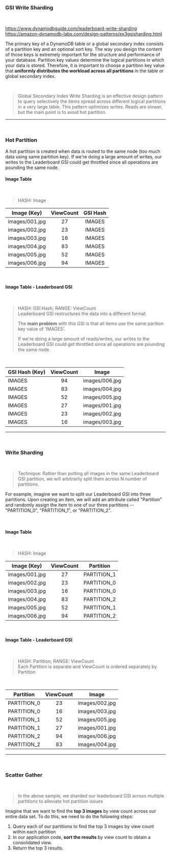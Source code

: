 ### GSI Write Sharding

<br/>

https://www.dynamodbguide.com/leaderboard-write-sharding
https://amazon-dynamodb-labs.com/design-patterns/ex3gsisharding.html

The primary key of a DynamoDB table or a global secondary index consists of a partition key and an optional sort key. The way you design the content of those keys is extremely important for the structure and performance of your database. Partition key values determine the logical partitions in which your data is stored. Therefore, it is important to choose a partition key value that **uniformly distributes the workload across all partitions** in the table or global secondary index.

<br/>

> Global Secondary Index Write Sharding is an effective design pattern to query selectively the items spread across different logical partitions in a very large table.
> This pattern optimizes writes. Reads are slower, but the main point is to avoid hot partition.

---

<br/>

### Hot Partition

A hot partition is created when data is routed to the same node (too much data using same partition key). If we're doing a large amount of writes, our writes to the Leaderboard GSI could get throttled since all operations are pounding the same node.

#### Image Table

<br/>

> HASH: Image

| Image (Key)    | ViewCount | GSI Hash |
| -------------- | :-------: | :------: |
| images/001.jpg |    27     |  IMAGES  |
| images/002.jpg |    23     |  IMAGES  |
| images/003.jpg |    16     |  IMAGES  |
| images/004.jpg |    83     |  IMAGES  |
| images/005.jpg |    52     |  IMAGES  |
| images/006.jpg |    94     |  IMAGES  |

<br/>

#### Image Table - Leaderboard GSI

<br/>

> HASH: GSI Hash; RANGE: ViewCount  
> Leaderboard GSI restructures the data into a different format.
>
> The **main problem** with this GSI is that all items use the same parition key value of 'IMAGES'.
>
> If we're doing a large amount of reads/writes, our writes to the Leaderboard GSI could get throttled since all operations are pounding the same node.

<br/>

| GSI Hash (Key) | ViewCount |     Image      |
| -------------- | :-------: | :------------: |
| IMAGES         |    94     | images/006.jpg |
| IMAGES         |    83     | images/004.jpg |
| IMAGES         |    52     | images/005.jpg |
| IMAGES         |    27     | images/001.jpg |
| IMAGES         |    23     | images/002.jpg |
| IMAGES         |    16     | images/003.jpg |

---

<br/>

### Write Sharding

<br/>

> Technique: Rather than putting all images in the same Leaderboard GSI partition, we will arbitrarily split them across N number of partitions.

For example, imagine we want to split our Leaderboard GSI into three partitions. Upon creating an item, we will add an attribute called "Partition" and randomly assign the item to one of our three partitions -- "PARTITION_0", "PARTITION_1", or "PARTITION_2".

<br/>

#### Image Table

<br/>

> HASH: Image

| Image (Key)    | ViewCount |  Partition  |
| -------------- | :-------: | :---------: |
| images/001.jpg |    27     | PARTITION_1 |
| images/002.jpg |    23     | PARTITION_0 |
| images/003.jpg |    16     | PARTITION_0 |
| images/004.jpg |    83     | PARTITION_2 |
| images/005.jpg |    52     | PARTITION_1 |
| images/006.jpg |    94     | PARTITION_2 |

<br/>

#### Image Table - Leaderboard GSI

<br/>

> HASH: Partition; RANGE: ViewCount  
> Each Partition is separate and ViewCount is ordered separately by Partition

<br/>

| Partition   | ViewCount |     Image      |
| ----------- | :-------: | :------------: |
| PARTITION_0 |    23     | images/002.jpg |
| PARTITION_0 |    16     | images/003.jpg |
| PARTITION_1 |    52     | images/005.jpg |
| PARTITION_1 |    27     | images/001.jpg |
| PARTITION_2 |    94     | images/006.jpg |
| PARTITION_2 |    83     | images/004.jpg |

---

<br/>

### Scatter Gather

<br/>

> In the above sample, we sharded our leaderboard GSI across multiple partitions to alleviate hot partition issues

Imagine that we want to find the **top 3 images** by view count across our entire data set.
To do this, we need to do the following steps:

1. Query each of our partitions to find the top 3 images by view count within each partition
2. In our application code, **sort the results** by view count to obtain a consolidated view.
3. Return the top 3 results.
